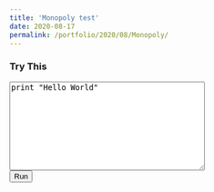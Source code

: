 ```yaml
--- 
title: 'Monopoly test' 
date: 2020-08-17 
permalink: /portfolio/2020/08/Monopoly/ 
---
```

<script src="http://skulpt.org/static/skulpt.min.js" type="text/javascript">{newline}</script> 
<script src="http://skulpt.org/static/skulpt-stdlib.js" type="text/javascript">{newline}</script>


 

<script type="text/javascript"> 
function outf(text) { 
    var mypre = document.getElementById("output"); 
    mypre.innerHTML = mypre.innerHTML + text; 
} 
function builtinRead(x) {
    if (Sk.builtinFiles === undefined || Sk.builtinFiles["files"][x] === undefined)
            throw "File not found: '" + x + "'";
    return Sk.builtinFiles["files"][x];
}

function runit() { 
   var prog = document.getElementById("yourcode").value; 
   var mypre = document.getElementById("output"); 
   mypre.innerHTML = ''; 
   Sk.pre = "output";
   Sk.configure({output:outf, read:builtinRead}); 
   (Sk.TurtleGraphics || (Sk.TurtleGraphics = {})).target = 'mycanvas';
   var myPromise = Sk.misceval.asyncToPromise(function() {
       return Sk.importMainWithBody("<stdin>", false, prog, true);
   });
   myPromise.then(function(mod) {
       console.log('success');
   },
       function(err) {
       console.log(err.toString());
   });
} 
</script> 

<h3>Try This</h3> 
<form> 
<textarea id="yourcode" cols="40" rows="10">
print "Hello World"
</textarea><br /> 
<button type="button" onclick="runit()">Run</button> 
</form> 
<pre id="output" ></pre> 
<!-- If you want turtle graphics include a canvas -->
<div id="mycanvas"></div> 

<!-- <script type="text/javascript" src="/src/brython.js"></script>

<script type="text/python">
from browser import document, alert

def echo(ev):
    alert("Hello {} !".format(document["zone"].value))

document["test"].bind("click", echo)
</script>

<p>Your name is : <input id="zone" autocomplete="off">
<button id="test">click !</button>

TESTTTT2 -->